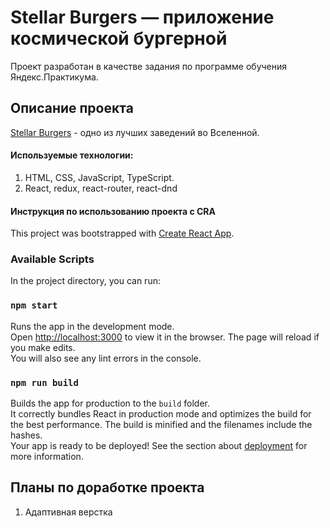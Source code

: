 # Stellar Burgers — приложение космической бургерной

Проект разработан в качестве задания по программе обучения Яндекс.Практикума.

## Описание проекта

[Stellar Burgers](https://avaveryu.github.io/) - одно из лучших заведений во Вселенной.

#### Используемые технологии:

1. HTML, CSS, JavaScript, TypeScript.
2. React, redux, react-router, react-dnd

#### Инструкция по использованию проекта c CRA

This project was bootstrapped with [Create React App](https://github.com/facebook/create-react-app).

### Available Scripts

In the project directory, you can run:

### `npm start`

Runs the app in the development mode.\
Open [http://localhost:3000](http://localhost:3000) to view it in the browser.
The page will reload if you make edits.\
You will also see any lint errors in the console.

### `npm run build`

Builds the app for production to the `build` folder.\
It correctly bundles React in production mode and optimizes the build for the best performance.
The build is minified and the filenames include the hashes.\
Your app is ready to be deployed!
See the section about [deployment](https://facebook.github.io/create-react-app/docs/deployment) for more information.

## Планы по доработке проекта

1. Адаптивная верстка
